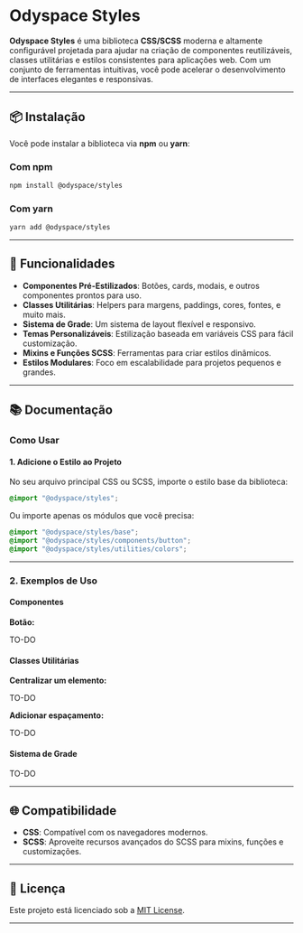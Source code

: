 # Odyspace Styles

**Odyspace Styles** é uma biblioteca **CSS/SCSS** moderna e altamente configurável projetada para ajudar na criação de componentes reutilizáveis, classes utilitárias e estilos consistentes para aplicações web. Com um conjunto de ferramentas intuitivas, você pode acelerar o desenvolvimento de interfaces elegantes e responsivas.

---

## 📦 **Instalação**

Você pode instalar a biblioteca via **npm** ou **yarn**:

### **Com npm**
```bash
npm install @odyspace/styles
```

### **Com yarn**
```bash
yarn add @odyspace/styles
```

---

## 🚀 **Funcionalidades**

- **Componentes Pré-Estilizados**: Botões, cards, modais, e outros componentes prontos para uso.
- **Classes Utilitárias**: Helpers para margens, paddings, cores, fontes, e muito mais.
- **Sistema de Grade**: Um sistema de layout flexível e responsivo.
- **Temas Personalizáveis**: Estilização baseada em variáveis CSS para fácil customização.
- **Mixins e Funções SCSS**: Ferramentas para criar estilos dinâmicos.
- **Estilos Modulares**: Foco em escalabilidade para projetos pequenos e grandes.

---

## 📚 **Documentação**

### **Como Usar**

#### **1. Adicione o Estilo ao Projeto**
No seu arquivo principal CSS ou SCSS, importe o estilo base da biblioteca:

```scss
@import "@odyspace/styles";
```

Ou importe apenas os módulos que você precisa:

```scss
@import "@odyspace/styles/base";
@import "@odyspace/styles/components/button";
@import "@odyspace/styles/utilities/colors";
```

---

### **2. Exemplos de Uso**

#### **Componentes**
**Botão:**

TO-DO

#### **Classes Utilitárias**
**Centralizar um elemento:**

TO-DO

**Adicionar espaçamento:**

TO-DO

#### **Sistema de Grade**
TO-DO

---

## 🌐 **Compatibilidade**
- **CSS**: Compatível com os navegadores modernos.
- **SCSS**: Aproveite recursos avançados do SCSS para mixins, funções e customizações.

---

## 📝 **Licença**
Este projeto está licenciado sob a [MIT License](LICENSE).

---